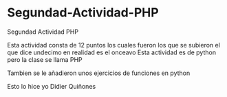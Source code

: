 # Segundad-Actividad-PHP
Segundad Actividad PHP

Esta actividad consta de 12 puntos los cuales fueron los que se subieron el que dice undecimo en realidad es el onceavo 
Esta actividad es de python pero la clase se llama PHP 
 
Tambien se le añadieron unos ejercicios de funciones en python

Esto lo hice yo Didier Quiñones 
